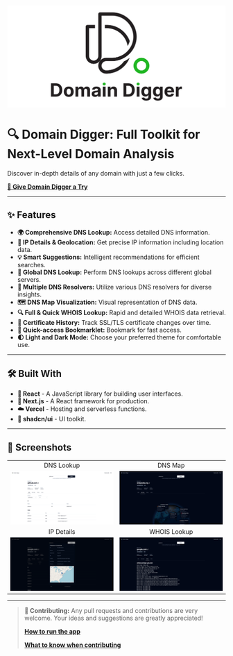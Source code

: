![Domain Digger](docs/logo.svg)

# 🔍 Domain Digger: Full Toolkit for Next-Level Domain Analysis

Discover in-depth details of any domain with just a few clicks.

**[🚀 Give Domain Digger a Try](https://digger.tools)**

---

## ✨ Features

- **🌍 Comprehensive DNS Lookup:** Access detailed DNS information.
- **📍 IP Details & Geolocation:** Get precise IP information including location data.
- **💡 Smart Suggestions:** Intelligent recommendations for efficient searches.
- **🔗 Global DNS Lookup:** Perform DNS lookups across different global servers.
- **🔄 Multiple DNS Resolvers:** Utilize various DNS resolvers for diverse insights.
- **🗺️ DNS Map Visualization:** Visual representation of DNS data.
- **🔍 Full & Quick WHOIS Lookup:** Rapid and detailed WHOIS data retrieval.
- **📜 Certificate History:** Track SSL/TLS certificate changes over time.
- **🔖 Quick-access Bookmarklet:** Bookmark for fast access.
- **🌓 Light and Dark Mode:** Choose your preferred theme for comfortable use.

---

## 🛠️ Built With

- **🔮 React** - A JavaScript library for building user interfaces.
- **🌟 Next.js** - A React framework for production.
- **☁️ Vercel** - Hosting and serverless functions.
- **🎨 shadcn/ui** - UI toolkit.

---

## 📸 Screenshots

|                                      |                                 |
| :----------------------------------: | :-----------------------------: |
|              DNS Lookup              |             DNS Map             |
| ![DNS Records](docs/dns-records.png) |  ![DNS Map](docs/dns-map.png)   |
|              IP Details              |          WHOIS Lookup           |
|  ![IP Details](docs/ip-details.png)  | ![WHOIS Lookup](docs/whois.png) |

---

> **🤝 Contributing:** Any pull requests and contributions are very welcome. Your ideas and suggestions are greatly appreciated!
>
> **[How to run the app](./SETUP.md)**
>
> **[What to know when contributing](./CONTRIBUTING.md)**
